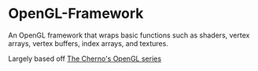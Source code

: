 # OpenGL-Framework
An OpenGL framework that wraps basic functions such as shaders, vertex arrays, vertex buffers, index arrays, and textures.

Largely based off [The Cherno's OpenGL series](https://www.youtube.com/playlist?list=PLlrATfBNZ98foTJPJ_Ev03o2oq3-GGOS2)
